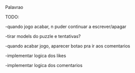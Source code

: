 Palavrao

TODO:

-quando jogo acabar, n puder continuar a escrever/apagar

-tirar models do puzzle e tentativas?

-quando acabar jogo, aparecer botao pra ir aos comentarios

-implementar logica dos likes

-implementar logica dos comentarios